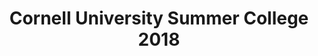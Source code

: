 ---
layout: post
title: Cornell University Summer College 2018
tags: [summer, exploration]
comments: true
---